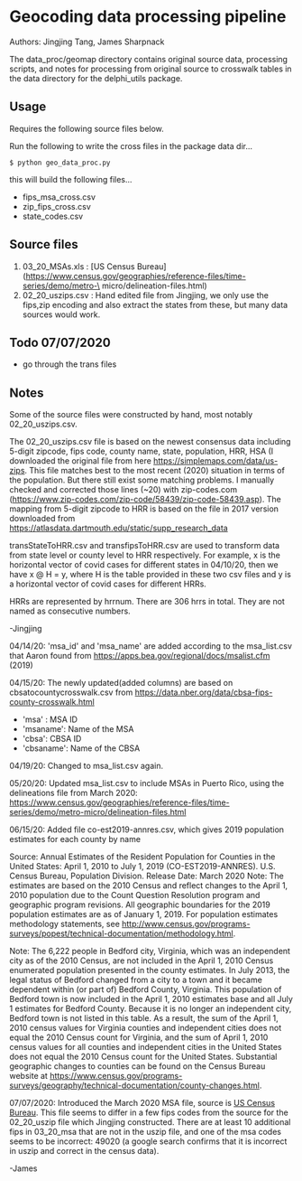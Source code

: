 # Geocoding data processing pipeline

Authors: Jingjing Tang, James Sharpnack

The data_proc/geomap directory contains original source data, processing scripts, and notes for processing from original source to crosswalk tables in the data directory for the delphi_utils package.

## Usage

Requires the following source files below.

Run the following to write the cross files in the package data dir...
```
$ python geo_data_proc.py
```
this will build the following files...
- fips_msa_cross.csv
- zip_fips_cross.csv
- state_codes.csv


## Source files

1. 03_20_MSAs.xls : [US Census Bureau](https://www.census.gov/geographies/reference-files/time-series/demo/metro-\
micro/delineation-files.html)
2. 02_20_uszips.csv : Hand edited file from Jingjing, we only use the fips,zip encoding and also extract the states from these, but many data sources would work.

## Todo 07/07/2020

- go through the trans files

## Notes

Some of the source files were constructed by hand, most notably 02_20_uszips.csv.

The 02_20_uszips.csv file is based on the newest consensus data including 5-digit zipcode, fips code, county name, state, population, HRR, HSA (I downloaded the original file from here https://simplemaps.com/data/us-zips. This file matches best to the most recent (2020) situation in terms of the population. But there still exist some matching problems. I manually checked and corrected those lines (~20) with zip-codes.com (https://www.zip-codes.com/zip-code/58439/zip-code-58439.asp). The mapping from 5-digit zipcode to HRR is based on the file in 2017 version downloaded from https://atlasdata.dartmouth.edu/static/supp_research_data

transStateToHRR.csv and transfipsToHRR.csv are used to transform data from state level or county level to HRR respectively. For example, x is the horizontal vector of covid cases for different states in 04/10/20, then we have x @ H = y, where H is the table provided in these two csv files and y is a horizontal vector of covid cases for different HRRs.

HRRs are represented by hrrnum. There are 306 hrrs in total. They are not named as consecutive numbers.

-Jingjing


04/14/20: 'msa_id' and 'msa_name' are added according to the msa_list.csv that Aaron found from https://apps.bea.gov/regional/docs/msalist.cfm (2019)   

04/15/20:
The newly updated(added columns) are based on cbsatocountycrosswalk.csv from https://data.nber.org/data/cbsa-fips-county-crosswalk.html
- 'msa' : MSA ID
- 'msaname': Name of the MSA
- 'cbsa': CBSA ID
- 'cbsaname': Name of the CBSA


04/19/20:
Changed to msa_list.csv again. 

05/20/20: Updated msa_list.csv to include MSAs in Puerto Rico, using the delineations file from March 2020: https://www.census.gov/geographies/reference-files/time-series/demo/metro-micro/delineation-files.html

06/15/20:
Added file co-est2019-annres.csv, which gives 2019 population estimates for each county by name 

Source: Annual Estimates of the Resident Population for Counties in the United States: April 1, 2010 to July 1, 2019 (CO-EST2019-ANNRES). U.S. Census Bureau, Population Division. Release Date: March 2020
Note: The estimates are based on the 2010 Census and reflect changes to the April 1, 2010 population due to the Count Question Resolution program and geographic program revisions. All geographic boundaries for the 2019 population estimates are as of January 1, 2019. For population estimates methodology statements, see http://www.census.gov/programs-surveys/popest/technical-documentation/methodology.html.

Note: The 6,222 people in Bedford city, Virginia, which was an independent city as of the 2010 Census, are not included in the April 1, 2010 Census enumerated population presented in the county estimates. In July 2013, the legal status of Bedford changed from a city to a town and it became dependent within (or part of) Bedford County, Virginia. This population of Bedford town is now included in the April 1, 2010 estimates base and all July 1 estimates for Bedford County. Because it is no longer an independent city, Bedford town is not listed in this table. As a result, the sum of the April 1, 2010 census values for Virginia counties and independent cities does not equal the 2010 Census count for Virginia, and the sum of April 1, 2010 census values for all counties and independent cities in the United States does not equal the 2010 Census count for the United States. Substantial geographic changes to counties can be found on the Census Bureau website at https://www.census.gov/programs-surveys/geography/technical-documentation/county-changes.html.


07/07/2020:
Introduced the March 2020 MSA file, source is [US Census Bureau](https://www.census.gov/geographies/reference-files/time-series/demo/metro-micro/delineation-files.html).  This file seems to differ in a few fips codes from the source for the 02_20_uszip file which Jingjing constructed.  There are at least 10 additional fips in 03_20_msa that are not in the uszip file, and one of the msa codes seems to be incorrect: 49020 (a google search confirms that it is incorrect in uszip and correct in the census data). 

-James
